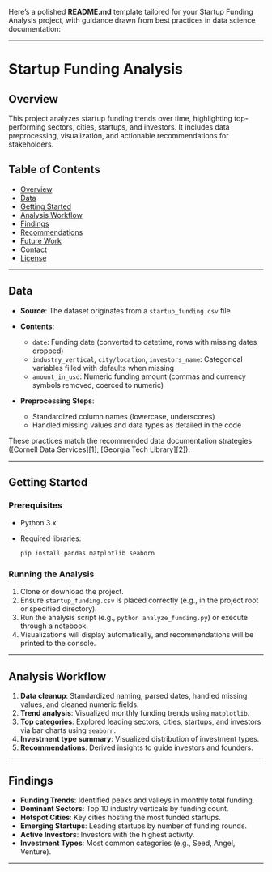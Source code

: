 Here’s a polished **README.md** template tailored for your Startup Funding Analysis project, with guidance drawn from best practices in data science documentation:

---

# Startup Funding Analysis

## Overview

This project analyzes startup funding trends over time, highlighting top-performing sectors, cities, startups, and investors. It includes data preprocessing, visualization, and actionable recommendations for stakeholders.

## Table of Contents

* [Overview](#overview)
* [Data](#data)
* [Getting Started](#getting-started)
* [Analysis Workflow](#analysis-workflow)
* [Findings](#findings)
* [Recommendations](#recommendations)
* [Future Work](#future-work)
* [Contact](#contact)
* [License](#license)

---

## Data

* **Source**: The dataset originates from a `startup_funding.csv` file.
* **Contents**:

  * `date`: Funding date (converted to datetime, rows with missing dates dropped)
  * `industry_vertical`, `city/location`, `investors_name`: Categorical variables filled with defaults when missing
  * `amount_in_usd`: Numeric funding amount (commas and currency symbols removed, coerced to numeric)
* **Preprocessing Steps**:

  * Standardized column names (lowercase, underscores)
  * Handled missing values and data types as detailed in the code

These practices match the recommended data documentation strategies ([Cornell Data Services][1], [Georgia Tech Library][2]).

---

## Getting Started

### Prerequisites

* Python 3.x
* Required libraries:

  ```bash
  pip install pandas matplotlib seaborn
  ```

### Running the Analysis

1. Clone or download the project.
2. Ensure `startup_funding.csv` is placed correctly (e.g., in the project root or specified directory).
3. Run the analysis script (e.g., `python analyze_funding.py`) or execute through a notebook.
4. Visualizations will display automatically, and recommendations will be printed to the console.

---

## Analysis Workflow

1. **Data cleanup**: Standardized naming, parsed dates, handled missing values, and cleaned numeric fields.
2. **Trend analysis**: Visualized monthly funding trends using `matplotlib`.
3. **Top categories**: Explored leading sectors, cities, startups, and investors via bar charts using `seaborn`.
4. **Investment type summary**: Visualized distribution of investment types.
5. **Recommendations**: Derived insights to guide investors and founders.

---

## Findings

* **Funding Trends**: Identified peaks and valleys in monthly total funding.
* **Dominant Sectors**: Top 10 industry verticals by funding count.
* **Hotspot Cities**: Key cities hosting the most funded startups.
* **Emerging Startups**: Leading startups by number of funding rounds.
* **Active Investors**: Investors with the highest activity.
* **Investment Types**: Most common categories (e.g., Seed, Angel, Venture).

---

